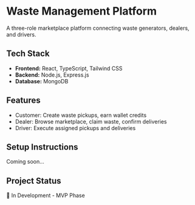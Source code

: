 # Waste Management Platform

A three-role marketplace platform connecting waste generators, dealers, and drivers.

## Tech Stack
- **Frontend:** React, TypeScript, Tailwind CSS
- **Backend:** Node.js, Express.js
- **Database:** MongoDB

## Features
- Customer: Create waste pickups, earn wallet credits
- Dealer: Browse marketplace, claim waste, confirm deliveries
- Driver: Execute assigned pickups and deliveries

## Setup Instructions
Coming soon...

## Project Status
🚧 In Development - MVP Phase
